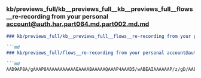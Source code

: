 ### kb/previews_full/kb__previews_full__kb__previews_full__flows__re-recording from your personal account@auth.har.part064.md.part002.md.md

```md
### kb/previews_full/kb__previews_full__flows__re-recording from your personal account@auth.har.part064.md.part002.md

```md
### kb/previews_full/flows__re-recording from your personal account@auth.har.part064.md (part 002)

```md
AAD9AP8A/gAAAP8AAAAAAAAAAAEAAAABAAAAAQAAAP4AAAD5/wABEAIAAAAAAP/z/gD/AAEAAQ4CAA
```

```

```

```
